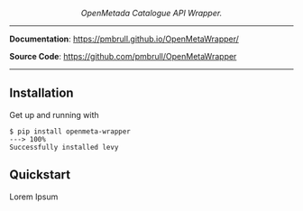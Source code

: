 <p align="center">
    <em>OpenMetada Catalogue API Wrapper.</em>
</p>
<p align="center">

</p>

---

**Documentation**: <a href="https://pmbrull.github.io/OpenMetaWrapper/" target="_blank">https://pmbrull.github.io/OpenMetaWrapper/</a>

**Source Code**: <a href="https://github.com/pmbrull/OpenMetaWrapper" target="_blank">https://github.com/pmbrull/OpenMetaWrapper</a>

---

## Installation

Get up and running with

<div class="termy">

```console
$ pip install openmeta-wrapper
---> 100%
Successfully installed levy
```

</div>


## Quickstart

Lorem Ipsum

